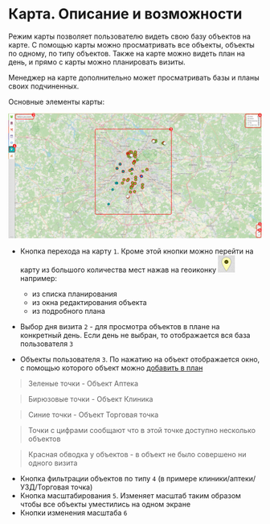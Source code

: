 # Карта. Описание и возможности

Режим карты позволяет пользователю видеть свою базу объектов на карте.
С помощью карты можно просматривать все объекты, объекты по одному, по типу объектов.
Также на карте можно видеть план на день, и прямо с карты можно планировать визиты.
 
Менеджер на карте дополнительно может просматривать базы и планы своих подчиненных.
 
 
Основные элементы карты:

![](../images/map.png)

- Кнопка перехода на карту `1`. 
Кроме этой кнопки можно перейти на карту из большого количества мест нажав на геоиконку ![](../images/map-icon-marker.png) например:

  - из списка планирования
  - из окна редактирования объекта
  - из подробного плана

- Выбор дня визита `2` - для просмотра объектов в плане на конкретный день. Если день не выбран, то отображается вся база пользователя `3`
- Объекты пользователя `3`. По нажатию на объект отображается окно, с помощью которого объект можно [добавить в план](map-planning.html)

> Зеленые точки - Объект Аптека

> Бирюзовые точки - Объект Клиника

> Синие точки - Объект Торговая точка

> Точки с цифрами сообщают что в этой точке доступно несколько объектов

> Красная обводка у объектов - в объект не было совершено ни одного визита

- Кнопка фильтрации объектов по типу `4` (в примере клиники/аптеки/УЗД/Торговая точка)
- Кнопка масштабирования `5`. Изменяет масштаб таким образом чтобы все объекты уместились на одном экране
- Кнопки изменения масштаба `6`
